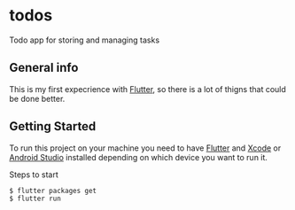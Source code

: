 # todos

Todo app for storing and managing tasks

## General info
  
This is my first expecrience with [Flutter](https://github.com/flutter/flutter), so there is a lot of thigns that could be done better.

## Getting Started

To run this project on your machine you need to have [Flutter](https://docs.flutter.dev/get-started/install) and [Xcode](https://developer.apple.com/xcode/) or [Android Studio](https://developer.android.com/studio) installed depending on which device you want to run it.

Steps to start

```
$ flutter packages get
$ flutter run
```
